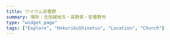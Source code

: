 ```yaml
---
title: ワイワム安曇野
summary: 場所｜北信越地方・長野県・安曇野市
type: "widget_page"
tags: ["Explore", "HokurikuShinetsu", "Location", "Church"]
---
```

